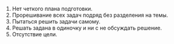 1. Нет четкого плана подготовки.
2. Прорешивание всех задач подряд без разделения на темы.
3. Пытаться решить задачи самому.
4. Решать задана в одиночку и ни с не обсуждать решение.
5. Отсутствие цели.
